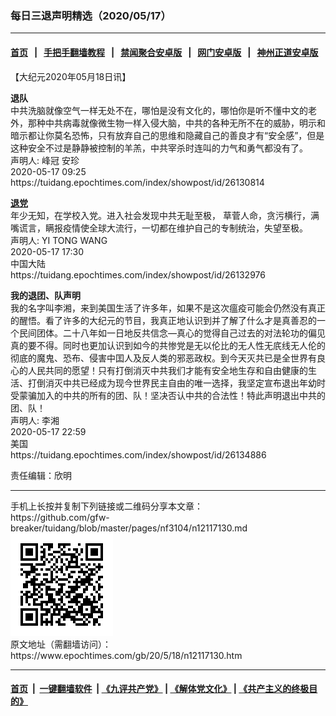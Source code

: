 ### 每日三退声明精选（2020/05/17）
------------------------

#### [首页](https://github.com/gfw-breaker/banned-news1/blob/master/README.md) &nbsp;&nbsp;|&nbsp;&nbsp; [手把手翻墙教程](https://github.com/gfw-breaker/guides/wiki) &nbsp;&nbsp;|&nbsp;&nbsp; [禁闻聚合安卓版](https://github.com/gfw-breaker/bn-android) &nbsp;&nbsp;|&nbsp;&nbsp; [网门安卓版](https://github.com/oGate2/oGate) &nbsp;&nbsp;|&nbsp;&nbsp; [神州正道安卓版](https://github.com/SzzdOgate/update) 



<div class="post_content" id="artbody" itemprop="articleBody">
 <!-- article content begin -->
 <p>
  【大纪元2020年05月18日讯】
 </p>
 <p>
  <strong>
   退队
  </strong>
  <br/>
  中共洗脑就像空气一样无处不在，哪怕是没有文化的，哪怕你是听不懂中文的老外，那种中共病毒就像微生物一样入侵大脑，中共的各种无所不在的威胁，明示和暗示都让你莫名恐怖，只有放弃自己的思维和隐藏自己的善良才有“安全感”，但是这种安全不过是静静被控制的羊羔，中共宰杀时连叫的力气和勇气都没有了。
  <br/>
  声明人: 峰冠 安珍
  <br/>
  2020-05-17 09:25
  <br/>
  https://tuidang.epochtimes.com/index/showpost/id/26130814
 </p>
 <p>
  <strong>
   <a href="https://www.epochtimes.com/gb/tag/%E9%80%80%E5%85%9A.html">
    退党
   </a>
  </strong>
  <br/>
  年少无知，在学校入党。进入社会发现中共无耻至极， 草菅人命，贪污横行，满嘴谎言，瞒报疫情使全球大流行，一切都在维护自己的专制统治，失望至极。
  <br/>
  声明人: YI TONG WANG
  <br/>
  2020-05-17 17:30
  <br/>
  中国大陆
  <br/>
  https://tuidang.epochtimes.com/index/showpost/id/26132976
 </p>
 <p>
  <strong>
   我的退团、队声明
  </strong>
  <br/>
  我的名字叫李湘，来到美国生活了许多年，如果不是这次瘟疫可能会仍然没有真正的醒悟。看了许多的大纪元的节目，我真正地认识到并了解了什么才是真善忍的一个民间团体。二十八年如一日地反共信念––真心的觉得自己过去的对法轮功的偏见真的要不得。同时也更加认识到如今的共惨党是无以伦比的无人性无㡳线无人伦的彻底的魔鬼、恐布、侵害中囯人及反人类的邪恶政权。到今天灭共已是全世界有良心的人民共同的愿望！只有打倒消灭中共我们才能有安全地生存和自由健康的生活、打倒消灭中共已经成为现今世界民主自由的唯一选择，我坚定宣布退出年幼时受蒙骗加入的中共的所有的团、队！坚决否认中共的合法性！特此声明退出中共的团、队！
  <br/>
  声明人: 李湘
  <br/>
  2020-05-17 22:59
  <br/>
  美国
  <br/>
  https://tuidang.epochtimes.com/index/showpost/id/26134886
 </p>
 <p>
  责任编辑：欣明
 </p>
 <!-- article content end -->
 <div id="below_article_ad">
 </div>
</div>

<hr/>
手机上长按并复制下列链接或二维码分享本文章：<br/>
https://github.com/gfw-breaker/tuidang/blob/master/pages/nf3104/n12117130.md <br/>
<a href='https://github.com/gfw-breaker/tuidang/blob/master/pages/nf3104/n12117130.md'><img src='https://github.com/gfw-breaker/tuidang/blob/master/pages/nf3104/n12117130.md.png'/></a> <br/>
原文地址（需翻墙访问）：https://www.epochtimes.com/gb/20/5/18/n12117130.htm


------------------------
#### [首页](https://github.com/gfw-breaker/banned-news/blob/master/README.md) &nbsp;|&nbsp; [一键翻墙软件](https://github.com/gfw-breaker/nogfw/blob/master/README.md) &nbsp;| [《九评共产党》](https://github.com/gfw-breaker/9ping.md/blob/master/README.md#九评之一评共产党是什么) | [《解体党文化》](https://github.com/gfw-breaker/jtdwh.md/blob/master/README.md) | [《共产主义的终极目的》](https://github.com/gfw-breaker/gczydzjmd.md/blob/master/README.md)


<img src='http://gfw-breaker.win/tuidang/pages/nf3104/n12117130.md' width='0px' height='0px'/>
